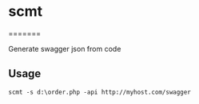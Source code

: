 # scmt
=======

Generate swagger json from code

## Usage

` scmt -s d:\order.php -api http://myhost.com/swagger `
